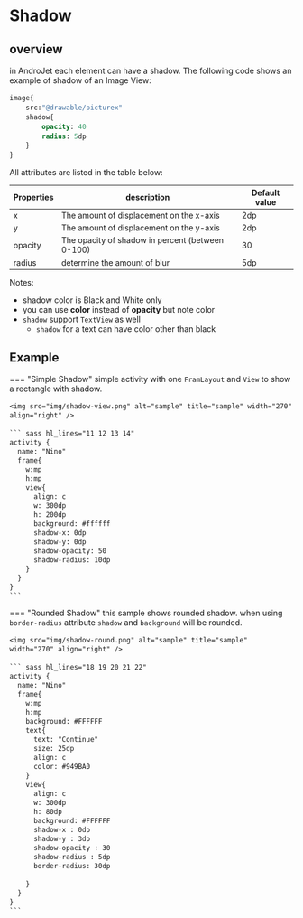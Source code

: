 Shadow
=================

overview
-----

in AndroJet each element can have a shadow. The following code shows an example of shadow of an Image View:
``` sass
image{
    src:"@drawable/picturex"
    shadow{
        opacity: 40
        radius: 5dp
    }
}
```
All attributes are listed in the table below:

| Properties    | description                                           | Default value     
| ------------- | ------------------------------------------            | --------------     
| x             | The amount of displacement on the x-axis              | 2dp           
| y             | The amount of displacement on the y-axis              | 2dp           
| opacity       | The opacity of shadow in percent (between 0-100)      | 30 
| radius        | determine the amount of blur                          | 5dp           

Notes:

- shadow color is Black and White only
- you can use <b>color</b> instead of <b>opacity</b> but note color 
- `shadow` support `TextView` as well
    - `shadow` for a text can have color other than black

Example
-----

=== "Simple Shadow"
    simple activity with one `FramLayout` and `View` to show a rectangle with shadow.


    <img src="img/shadow-view.png" alt="sample" title="sample" width="270" align="right" />

    ``` sass hl_lines="11 12 13 14"
    activity {
      name: "Nino"
      frame{
        w:mp
        h:mp
        view{
          align: c
          w: 300dp
          h: 200dp
          background: #ffffff
          shadow-x: 0dp
          shadow-y: 0dp
          shadow-opacity: 50
          shadow-radius: 10dp
        }
      }
    }
    ```


=== "Rounded Shadow"
    this sample shows rounded shadow. when using `border-radius` attribute `shadow` and  `background` will be rounded.


    <img src="img/shadow-round.png" alt="sample" title="sample" width="270" align="right" />

    ``` sass hl_lines="18 19 20 21 22"
    activity {
      name: "Nino"
      frame{
        w:mp
        h:mp
        background: #FFFFFF
        text{
          text: "Continue"
          size: 25dp
          align: c
          color: #949BA0
        }
        view{
          align: c
          w: 300dp
          h: 80dp
          background: #FFFFFF
          shadow-x : 0dp
          shadow-y : 3dp
          shadow-opacity : 30
          shadow-radius : 5dp
          border-radius: 30dp
          
        }
      }
    }
    ```
